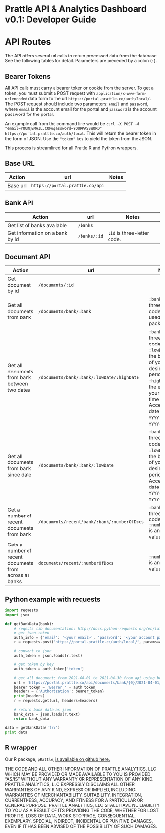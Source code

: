 Prattle API & Analytics Dashboard v0.1: Developer Guide
=================================================

# API Routes

The API offers several url calls to return processed data from the database. See the following tables for detail. Parameters are preceded by a colon (`:`).

## Bearer Tokens

All API calls must carry a bearer token or cookie from the server. To get a token, you must submit a POST request with `application/x-www-form-urlencoded` data form to the url `https://portal.prattle.co/auth/local/`. The POST request should include two parameters: `email` and `password`, where `email` is the account email for the portal and `password` is the account password for the portal.

An example call from the command line would be `curl -X POST -d "email=YOUR@EMAIL.COM&password=YOURPASSWORD" https://portal.prattle.co/auth/local`. This will return the bearer token in the form of JSON. Use the `"token"` key to yield the token from the JSON.

This process is streamlined for all Prattle R and Python wrappers.

## Base URL

Action | url | Notes
-----|------|-------
Base url | `https://portal.prattle.co/api` |

## Bank API

Action | url | Notes
-----|------|-------
Get list of banks available | `/banks` |
Get information on a bank by id | `/banks/:id` | `:id` is three-letter code.

## Document API

Action | url | Notes
-----|------|-------
Get document by id | `/documents/:id` |
Get all documents from bank | `/documents/bank/:bank` | `:bank` is three-letter code. This is used for the R package.
Get all documents from bank between two dates | `/documents/bank/:bank/:lowDate/:highDate` |  `:bank` is three-letter code. `:lowDate` is the beginning of your desired time period. `:highDate` is the end of your desired time period. Acceptable date formats: `YYYY-MM-DD`, `YYYY-MM`, `YYYY`.
Get all documents from bank since date | `/documents/bank/:bank/:lowDate` |  `:bank` is three-letter code. `:lowDate` is the beginning of your desired time period. Acceptable date formats: `YYYY-MM-DD`, `YYYY-MM`, `YYYY`.
Get a number of recent documents from bank | `/documents/recent/bank/:bank/:numberOfDocs` | `:bank` is three-letter code. `:numberOfDocs` is an integer value.
Gets a number of recent documents from across all banks | `documents/recent/:numberOfDocs` |  `:numberOfDocs` is an integer value.

## Python example with requests

```python
import requests
import json

def getBankData(bank):
    # reqests lib documentation: http://docs.python-requests.org/en/latest/user/quickstart/
    # get json token
    auth_info = {'email': '<your email>', 'password': '<your account password>'}
    r = requests.post("https://portal.prattle.co/auth/local/", params=auth_info)

    # convert to json
    auth_token = json.loads(r.text)

    # get token by key
    auth_token = auth_token['token']

    # get all documents from 2021-04-01 to 2021-04-30 from api using bearer token
    url = 'https://portal.prattle.co/api/documents/bank/{0}/2021-04-01/2021-04-30'.format(bank)
    bearer_token = 'Bearer ' + auth_token
    headers = {'Authorization': bearer_token}
    print(headers)
    r = requests.get(url, headers=headers)

    # return bank data as json
    bank_data = json.loads(r.text)
    return bank_data

data = getBankData('frc')
print data
```

## R wrapper

Our R package, `pRattle`, [is available on github here.](https://github.com/prattle-analytics/pRattle)

THE CODE AND ALL OTHER INFORMATION OF PRATTLE ANALYTICS, LLC WHICH MAY BE PROVIDED OR MADE AVAILABLE TO YOU IS PROVIDED “AS/IS” WITHOUT ANY WARRANTY OR REPRESENTATION OF ANY KIND.  PRATTLE ANALYTICS, LLC EXPRESSLY DISCLAIMS ALL OTHER WARRANTIES OF ANY KIND, EXPRESS OR IMPLIED, INCLUDING: WARRANTIES OF MERCHANTABILITY, SUITABILITY, INTEGRATION, CURRENTNESS, ACCURACY, AND FITNESS FOR A PARTICULAR OR GENERAL PURPOSE. PRATTLE ANALYTICS, LLC SHALL HAVE NO LIABILITY TO YOU AS A RESULT OF ITS PROVIDING THE CODE, WHETHER FOR LOST PROFITS, LOSS OF DATA, WORK STOPPAGE, CONSEQUENTIAL, EXEMPLARY, SPECIAL, INDIRECT, INCIDENTAL OR PUNITIVE DAMAGES, EVEN IF IT HAS BEEN ADVISED OF THE POSSIBILITY OF SUCH DAMAGES.
